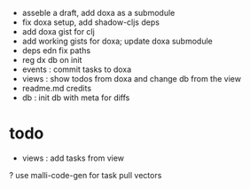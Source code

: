 - asseble a draft, add doxa as a submodule
- fix doxa setup, add shadow-cljs deps
- add doxa gist for clj
- add working gists for doxa; update doxa submodule
- deps edn fix paths
- reg dx db on init   
- events : commit tasks to doxa
- views : show todos from doxa and change db from the view
- readme.md credits
- db : init db with meta for diffs



# todo
- views : add tasks from view

? use malli-code-gen for task pull vectors

